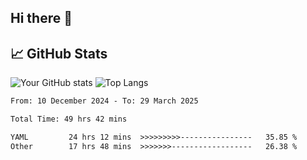 ## Hi there 👋

## 📈 GitHub Stats
![Your GitHub stats](https://github-readme-stats.vercel.app/api?username=pcanham&show_icons=true&theme=radical&rank_icon=github)
![Top Langs](https://github-readme-stats.vercel.app/api/top-langs/?username=pcanham&theme=radical)


<!-- TECHNOLOGIES:START -->
<!-- TECHNOLOGIES:END -->

<!--START_SECTION:waka-->

```txt
From: 10 December 2024 - To: 29 March 2025

Total Time: 49 hrs 42 mins

YAML         24 hrs 12 mins  >>>>>>>>>----------------   35.85 %
Other        17 hrs 48 mins  >>>>>>>------------------   26.38 %
```

<!--END_SECTION:waka-->


